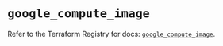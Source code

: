 # `google_compute_image`

Refer to the Terraform Registry for docs: [`google_compute_image`](https://registry.terraform.io/providers/hashicorp/google/6.41.0/docs/resources/compute_image).
